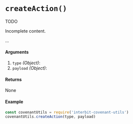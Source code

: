 # `createAction()`

<div class="tips danger">
  <p><span></span>TODO</p>
  <p>Incomplete content.</p>
</div>

...

#### Arguments

1. `type` *(Object)*:
1. `payload` *(Object)*:


#### Returns

None


#### Example

```js
const covenantUtils = require('interbit-covenant-utils')
covenantUtils.createAction(type, payload)
```
